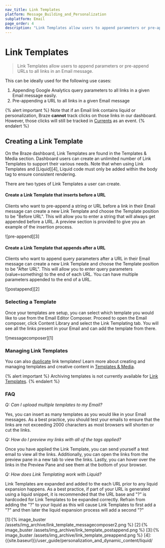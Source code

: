 ```yaml
---
nav_title: Link Templates
platform: Message_Building_and_Personalization
subplatform: Email
page_order: 4
description: "Link Templates allow users to append parameters or pre-append URLs to all links in an Email message."
---
```

# Link Templates

> Link Templates allow users to append parameters or pre-append URLs to all links in an Email message.

This can be ideally used for the following use cases:

1. Appending Google Analytics query parameters to all links in a given Email message easily.
2. Pre-appending a URL to all links in a given Email message

{% alert important %}
Note that if an Email link contains liquid or personalization, Braze __cannot__ track clicks on those links in our dashboard. However, those clicks will still be tracked in [Currents]({{site.baseurl}}/partners/braze_currents/) as an event.
{% endalert %}

## Creating a Link Template

On the Braze dashboard, Link Templates are found in the Templates & Media section. Dashboard users can create an unlimited number of Link Templates to support their various needs. Note that when using Link Templates and [Liquid][4], Liquid code must only be added within the body tag to ensure consistent rendering. 

There are two types of Link Templates a user can create.

#### Create a Link Template that inserts before a URL

Clients who want to pre-append a string or URL before a link in their Email message can create a new Link Template and choose the Template position to be "Before URL".  This will allow you to enter a string that will always get appended before a URL.  A preview section is provided to give you an example of the insertion process.

![pre-append][3]

#### Create a Link Template that appends after a URL

Clients who want to append query parameters after a URL in their Email message can create a new Link Template and choose the Template position to be "After URL".  This will allow you to enter query parameters (value=something) to the end of each URL.  You can have multiple parameters appended to the end of a URL.

![postappend][2]

### Selecting a Template

Once your templates are setup, you can select which template you would like to use from the Email Editor Composer.
Proceed to open the Email composer, click Content Library and select the Link Templating tab.  You will see all the links present in your Email and can add the template from there.

![messagecomposer][1]

### Managing Link Templates
You can also [duplicate]({{site.baseurl}}/user_guide/engagement_tools/templates_and_media/duplicate/) link templates! Learn more about creating and managing templates and creative content in [Templates & Media]({{site.baseurl}}/user_guide/engagement_tools/templates_and_media/).

{% alert important %}
Archiving templates is not currently available for [Link Templates]({{site.baseurl}}/user_guide/message_building_by_channel/email/link_templates/#link-templates).
{% endalert %}

### FAQ

*Q: Can I upload multiple templates to my Email?*

Yes, you can insert as many templates as you would like in your Email messages.  As a best practice, you should test your emails to ensure that the links are not exceeding 2000 characters as most browsers will shorten or cut the links.

*Q: How do I preview my links with all of the tags applied?*

Once you have applied the Link Template, you can send yourself a test email to view all the links.  Additionally, you can open the links from the preview pane in a new tab to view the links.  Lastly, you can hover over the links in the Preview Pane and see them at the bottom of your browser.

*Q: How does Link Templating work with Liquid?*

Link Templates are expanded and added to the each URL prior to any liquid expansion happens.  As a best practice, if part of your URL is generated using a liquid snippet, it is recommended that the URL base and "?" is hardcoded for Link Templates to be expanded correctly.  Refrain from adding the "?" to your liquid as this will cause Link Templates to first add a "?" and then later the liquid expansion process will add a second "?" 


[1]:{% image_buster /assets/img_archive/link_template_messagecomposer2.png %}
[2]:{% image_buster /assets/img_archive/link_template_postappend.png %}
[3]:{% image_buster /assets/img_archive/link_template_preappend.png %}
[4]: {{site.baseurl}}/user_guide/personalization_and_dynamic_content/liquid/
